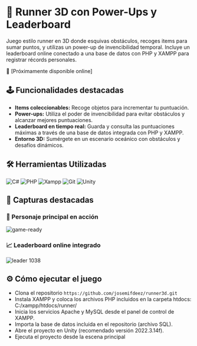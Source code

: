 # 🦈 Runner 3D con Power-Ups y Leaderboard

Juego estilo runner en 3D donde esquivas obstáculos, recoges items para sumar puntos, y utilizas un power-up de invencibilidad temporal. Incluye un leaderboard online conectado a una base de datos con PHP y XAMPP para registrar récords personales.

🔗 [Próximamente disponible online]

## 🕹️ Funcionalidades destacadas

- **Items coleccionables:** Recoge objetos para incrementar tu puntuación.
- **Power-ups:** Utiliza el poder de invencibilidad para evitar obstáculos y alcanzar mejores puntuaciones.
- **Leaderboard en tiempo real:** Guarda y consulta las puntuaciones máximas a través de una base de datos integrada con PHP y XAMPP.
- **Entorno 3D:** Sumérgete en un escenario oceánico con obstáculos y desafíos dinámicos.

## 🛠️ Herramientas Utilizadas
<p align="left">
<img src="https://img.shields.io/badge/C%23-7B3399?style=for-the-badge&logo=c%2B%2B&logoColor=white" alt="C#" />
<img src="https://img.shields.io/badge/php-%23777BB4.svg?style=for-the-badge&logo=php&logoColor=white" alt="PHP" />
<img src="https://img.shields.io/badge/xampp-FB7A24.svg?style=for-the-badge&logo=xampp&logoColor=white" alt="Xampp" />
<img src="https://img.shields.io/badge/git-%23F05033.svg?style=for-the-badge&logo=git&logoColor=white" alt="Git" />
<img src="https://img.shields.io/badge/Unity-000000?style=for-the-badge&logo=unity&logoColor=white" alt="Unity" />

## 📸 Capturas destacadas

### 🦈 Personaje principal en acción
![game-ready](https://github.com/user-attachments/assets/9751da8a-9236-400d-b3d8-aa137831bd8f)

### 📈 Leaderboard online integrado
![leader 1038](https://github.com/user-attachments/assets/70c2197d-8918-4a29-b2d3-22960b52695a)


## ⚙️ Cómo ejecutar el juego

- Clona el repositorio `https://github.com/josemifdeez/runner3d.git`
- Instala XAMPP y coloca los archivos PHP incluidos en la carpeta htdocs: C:/xampp/htdocs/runner/
- Inicia los servicios Apache y MySQL desde el panel de control de XAMPP.
- Importa la base de datos incluida en el repositorio (archivo SQL).
- Abre el proyecto en Unity (recomendado versión 2022.3.14f).
- Ejecuta el proyecto desde la escena principal
